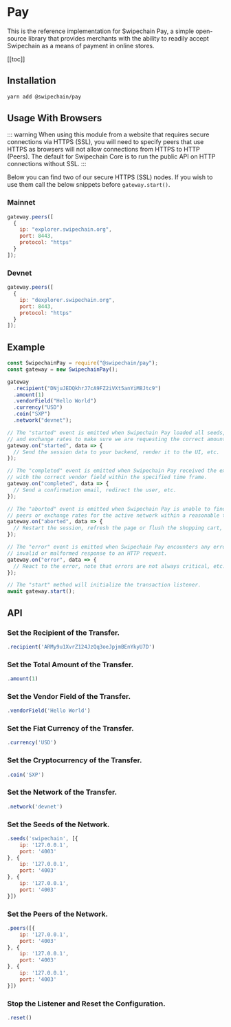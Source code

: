 # Pay

This is the reference implementation for Swipechain Pay, a simple open-source library that provides merchants with the ability to readily accept Swipechain as a means of payment in online stores.

[[toc]]

## Installation

```bash
yarn add @swipechain/pay
```

## Usage With Browsers

::: warning
When using this module from a website that requires secure connections via HTTPS (SSL), you will need to specify peers that use HTTPS as browsers will not allow connections from HTTPS to HTTP (Peers). The default for Swipechain Core is to run the public API on HTTP connections without SSL.
:::

Below you can find two of our secure HTTPS (SSL) nodes. If you wish to use them call the below snippets before `gateway.start()`.

### Mainnet

```js
gateway.peers([
  {
    ip: "explorer.swipechain.org",
    port: 8443,
    protocol: "https"
  }
]);
```

### Devnet

```js
gateway.peers([
  {
    ip: "dexplorer.swipechain.org",
    port: 8443,
    protocol: "https"
  }
]);
```

## Example

```js
const SwipechainPay = require("@swipechain/pay");
const gateway = new SwipechainPay();

gateway
  .recipient("DNjuJEDQkhrJ7cA9FZ2iVXt5anYiM8Jtc9")
  .amount(1)
  .vendorField("Hello World")
  .currency("USD")
  .coin("SXP")
  .network("devnet");

// The "started" event is emitted when Swipechain Pay loaded all seeds, peers
// and exchange rates to make sure we are requesting the correct amount.
gateway.on("started", data => {
  // Send the session data to your backend, render it to the UI, etc.
});

// The "completed" event is emitted when Swipechain Pay received the exact amount
// with the correct vendor field within the specified time frame.
gateway.on("completed", data => {
  // Send a confirmation email, redirect the user, etc.
});

// The "aborted" event is emitted when Swipechain Pay is unable to find any seeds,
// peers or exchange rates for the active network within a reasonable time frame.
gateway.on("aborted", data => {
  // Restart the session, refresh the page or flush the shopping cart, etc.
});

// The "error" event is emitted when Swipechain Pay encounters any errors like an
// invalid or malformed response to an HTTP request.
gateway.on("error", data => {
  // React to the error, note that errors are not always critical, etc.
});

// The "start" method will initialize the transaction listener.
await gateway.start();
```

## API

### Set the Recipient of the Transfer.

```js
.recipient('ARMy9u1XvrZ124JzQq3oeJpjmBEnYkyU7D')
```

### Set the Total Amount of the Transfer.

```js
.amount(1)
```

### Set the Vendor Field of the Transfer.

```js
.vendorField('Hello World')
```

### Set the Fiat Currency of the Transfer.

```js
.currency('USD')
```

### Set the Cryptocurrency of the Transfer.

```js
.coin('SXP')
```

### Set the Network of the Transfer.

```js
.network('devnet')
```

### Set the Seeds of the Network.

```js
.seeds('swipechain', [{
    ip: '127.0.0.1',
    port: '4003'
}, {
    ip: '127.0.0.1',
    port: '4003'
}, {
    ip: '127.0.0.1',
    port: '4003'
}])
```

### Set the Peers of the Network.

```js
.peers([{
    ip: '127.0.0.1',
    port: '4003'
}, {
    ip: '127.0.0.1',
    port: '4003'
}, {
    ip: '127.0.0.1',
    port: '4003'
}])
```

### Stop the Listener and Reset the Configuration.

```js
.reset()
```
